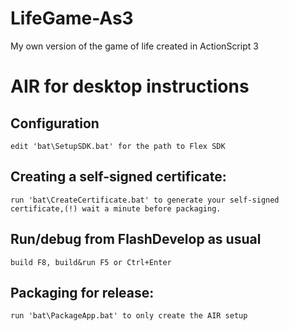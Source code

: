 # LifeGame-As3
My own version of the game of life created in ActionScript 3

# AIR for desktop instructions

## Configuration

	edit 'bat\SetupSDK.bat' for the path to Flex SDK


## Creating a self-signed certificate:

	run 'bat\CreateCertificate.bat' to generate your self-signed certificate,(!) wait a minute before packaging.


## Run/debug from FlashDevelop as usual 

	build F8, build&run F5 or Ctrl+Enter


## Packaging for release:

	run 'bat\PackageApp.bat' to only create the AIR setup
